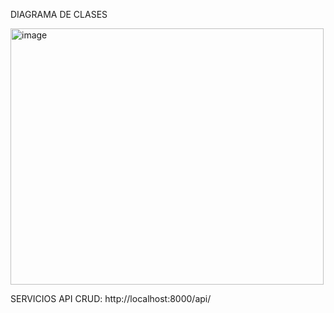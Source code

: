 DIAGRAMA DE CLASES

<img width="501" height="410" alt="image" src="https://github.com/user-attachments/assets/e18a7aa9-70ea-4972-a170-a2116a946e32" />


SERVICIOS API CRUD:
http://localhost:8000/api/
